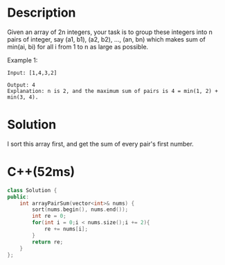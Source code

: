 # Description
Given an array of 2n integers, your task is to group these integers into n pairs of integer, say (a1, b1), (a2, b2), ..., (an, bn) which makes sum of min(ai, bi) for all i from 1 to n as large as possible.

Example 1:
```
Input: [1,4,3,2]

Output: 4
Explanation: n is 2, and the maximum sum of pairs is 4 = min(1, 2) + min(3, 4).
```
# Solution
I sort this array first, and get the sum of every pair's first number.
# C++(52ms)
```cpp
class Solution {
public:
    int arrayPairSum(vector<int>& nums) {
        sort(nums.begin(), nums.end());
        int re = 0;
        for(int i = 0;i < nums.size();i += 2){
            re += nums[i];
        }
        return re;
    }
};
```
